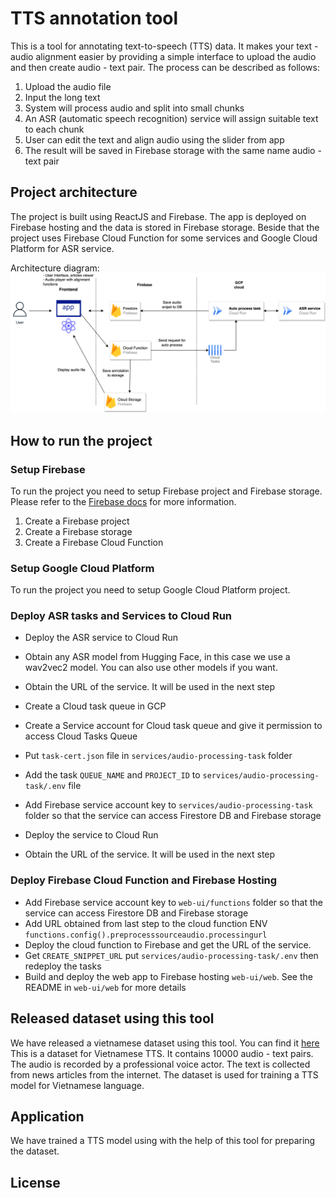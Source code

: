 # TTS annotation tool
This is a tool for annotating text-to-speech (TTS) data.
It makes your text - audio alignment easier by providing a simple interface to upload the audio and then create audio - text pair.
The process can be described as follows:
1. Upload the audio file
2. Input the long text
3. System will process audio and split into small chunks
4. An ASR (automatic speech recognition) service will assign suitable text to each chunk
5. User can edit the text and align audio using the slider from app
6. The result will be saved in Firebase storage with the same name audio - text pair


## Project architecture
The project is built using ReactJS and Firebase. The app is deployed on Firebase hosting and the data is stored in Firebase storage.
Beside that the project uses Firebase Cloud Function for some services and Google Cloud Platform for ASR service.

Architecture diagram:
![Architecture diagram](Architecture_diagram.png)

## How to run the project
### Setup Firebase
To run the project you need to setup Firebase project and Firebase storage. 
Please refer to the [Firebase docs](https://firebase.google.com/docs?authuser=0&hl=en) for more information.

1. Create a Firebase project
2. Create a Firebase storage
3. Create a Firebase Cloud Function

### Setup Google Cloud Platform
To run the project you need to setup Google Cloud Platform project.

### Deploy ASR tasks and Services to Cloud Run
- Deploy the ASR service to Cloud Run
- Obtain any ASR model from Hugging Face, in this case we use a wav2vec2 model. You can also use other models if you want.
- Obtain the URL of the service. It will be used in the next step

- Create a Cloud task queue in GCP
- Create a Service account for Cloud task queue and give it permission to access Cloud Tasks Queue
- Put `task-cert.json` file in `services/audio-processing-task` folder
- Add the task `QUEUE_NAME` and `PROJECT_ID` to `services/audio-processing-task/.env` file
- Add Firebase service account key to `services/audio-processing-task` folder so that the service can access Firestore DB and Firebase storage
- Deploy the service to Cloud Run
- Obtain the URL of the service. It will be used in the next step

### Deploy Firebase Cloud Function and Firebase Hosting
- Add Firebase service account key to `web-ui/functions` folder so that the service can access Firestore DB and Firebase storage
- Add URL obtained from last step to the cloud function ENV `functions.config().preprocesssourceaudio.processingurl`
- Deploy the cloud function to Firebase and get the URL of the service.
- Get `CREATE_SNIPPET_URL` put `services/audio-processing-task/.env` then redeploy the tasks
- Build and deploy the web app to Firebase hosting `web-ui/web`. See the README in `web-ui/web` for more details


## Released dataset using this tool
We have released a vietnamese dataset using this tool. You can find it [here]()
This is a dataset for Vietnamese TTS. It contains 10000 audio - text pairs. 
The audio is recorded by a professional voice actor. The text is collected from news articles from the internet. 
The dataset is used for training a TTS model for Vietnamese language.

## Application
We have trained a TTS model using with the help of this tool for preparing the dataset.


## License